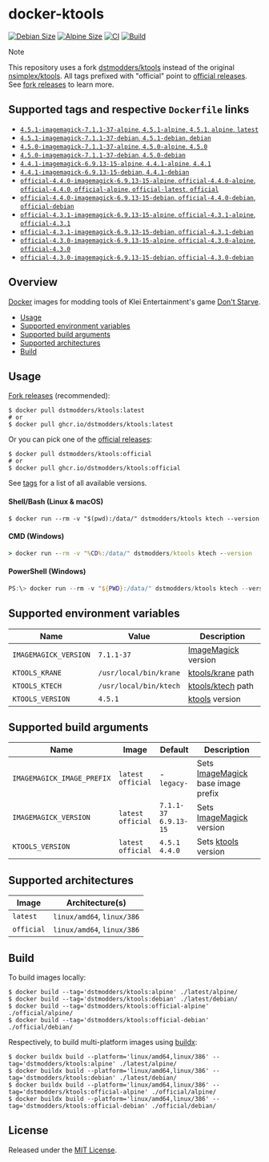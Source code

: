 # docker-ktools

[![Debian Size]](https://hub.docker.com/r/dstmodders/ktools)
[![Alpine Size]](https://hub.docker.com/r/dstmodders/ktools)
[![CI]](https://github.com/dstmodders/docker-ktools/actions/workflows/ci.yml)
[![Build]](https://github.com/dstmodders/docker-ktools/actions/workflows/build.yml)

> [!NOTE]
> This repository uses a fork [dstmodders/ktools] instead of the original
> [nsimplex/ktools]. All tags prefixed with "official" point to
> [official releases]. See [fork releases] to learn more.

## Supported tags and respective `Dockerfile` links

- [`4.5.1-imagemagick-7.1.1-37-alpine`, `4.5.1-alpine`, `4.5.1`, `alpine`, `latest`](https://github.com/dstmodders/docker-ktools/blob/e9696a2d4ce5a1259e720fcaf8e92a47429d0914/latest/alpine/Dockerfile)
- [`4.5.1-imagemagick-7.1.1-37-debian`, `4.5.1-debian`, `debian`](https://github.com/dstmodders/docker-ktools/blob/e9696a2d4ce5a1259e720fcaf8e92a47429d0914/latest/debian/Dockerfile)
- [`4.5.0-imagemagick-7.1.1-37-alpine`, `4.5.0-alpine`, `4.5.0`](https://github.com/dstmodders/docker-ktools/blob/e9696a2d4ce5a1259e720fcaf8e92a47429d0914/latest/alpine/Dockerfile)
- [`4.5.0-imagemagick-7.1.1-37-debian`, `4.5.0-debian`](https://github.com/dstmodders/docker-ktools/blob/e9696a2d4ce5a1259e720fcaf8e92a47429d0914/latest/debian/Dockerfile)
- [`4.4.1-imagemagick-6.9.13-15-alpine`, `4.4.1-alpine`, `4.4.1`](https://github.com/dstmodders/docker-ktools/blob/e9696a2d4ce5a1259e720fcaf8e92a47429d0914/latest/alpine/Dockerfile)
- [`4.4.1-imagemagick-6.9.13-15-debian`, `4.4.1-debian`](https://github.com/dstmodders/docker-ktools/blob/e9696a2d4ce5a1259e720fcaf8e92a47429d0914/latest/debian/Dockerfile)
- [`official-4.4.0-imagemagick-6.9.13-15-alpine`, `official-4.4.0-alpine`, `official-4.4.0`, `official-alpine`, `official-latest`, `official`](https://github.com/dstmodders/docker-ktools/blob/e9696a2d4ce5a1259e720fcaf8e92a47429d0914/official/alpine/Dockerfile)
- [`official-4.4.0-imagemagick-6.9.13-15-debian`, `official-4.4.0-debian`, `official-debian`](https://github.com/dstmodders/docker-ktools/blob/e9696a2d4ce5a1259e720fcaf8e92a47429d0914/official/debian/Dockerfile)
- [`official-4.3.1-imagemagick-6.9.13-15-alpine`, `official-4.3.1-alpine`, `official-4.3.1`](https://github.com/dstmodders/docker-ktools/blob/e9696a2d4ce5a1259e720fcaf8e92a47429d0914/official/alpine/Dockerfile)
- [`official-4.3.1-imagemagick-6.9.13-15-debian`, `official-4.3.1-debian`](https://github.com/dstmodders/docker-ktools/blob/e9696a2d4ce5a1259e720fcaf8e92a47429d0914/official/debian/Dockerfile)
- [`official-4.3.0-imagemagick-6.9.13-15-alpine`, `official-4.3.0-alpine`, `official-4.3.0`](https://github.com/dstmodders/docker-ktools/blob/e9696a2d4ce5a1259e720fcaf8e92a47429d0914/official/alpine/Dockerfile)
- [`official-4.3.0-imagemagick-6.9.13-15-debian`, `official-4.3.0-debian`](https://github.com/dstmodders/docker-ktools/blob/e9696a2d4ce5a1259e720fcaf8e92a47429d0914/official/debian/Dockerfile)

## Overview

[Docker] images for modding tools of Klei Entertainment's game [Don't Starve].

- [Usage](#usage)
- [Supported environment variables](#supported-environment-variables)
- [Supported build arguments](#supported-build-arguments)
- [Supported architectures](#supported-architectures)
- [Build](#build)

## Usage

[Fork releases] (recommended):

```shell
$ docker pull dstmodders/ktools:latest
# or
$ docker pull ghcr.io/dstmodders/ktools:latest
```

Or you can pick one of the [official releases]:

```shell
$ docker pull dstmodders/ktools:official
# or
$ docker pull ghcr.io/dstmodders/ktools:official
```

See [tags] for a list of all available versions.

#### Shell/Bash (Linux & macOS)

```shell
$ docker run --rm -v "$(pwd):/data/" dstmodders/ktools ktech --version
```

#### CMD (Windows)

```cmd
> docker run --rm -v "%CD%:/data/" dstmodders/ktools ktech --version
```

#### PowerShell (Windows)

```powershell
PS:\> docker run --rm -v "${PWD}:/data/" dstmodders/ktools ktech --version
```

## Supported environment variables

| Name                  | Value                  | Description           |
| --------------------- | ---------------------- | --------------------- |
| `IMAGEMAGICK_VERSION` | `7.1.1-37`             | [ImageMagick] version |
| `KTOOLS_KRANE`        | `/usr/local/bin/krane` | [ktools/krane] path   |
| `KTOOLS_KTECH`        | `/usr/local/bin/ktech` | [ktools/ktech] path   |
| `KTOOLS_VERSION`      | `4.5.1`                | [ktools] version      |

## Supported build arguments

| Name                       | Image                    | Default                     | Description                          |
| -------------------------- | ------------------------ | --------------------------- | ------------------------------------ |
| `IMAGEMAGICK_IMAGE_PREFIX` | `latest`<br />`official` | -<br />`legacy-`            | Sets [ImageMagick] base image prefix |
| `IMAGEMAGICK_VERSION`      | `latest`<br />`official` | `7.1.1-37`<br />`6.9.13-15` | Sets [ImageMagick] version           |
| `KTOOLS_VERSION`           | `latest`<br />`official` | `4.5.1`<br />`4.4.0`        | Sets [ktools] version                |

## Supported architectures

| Image      | Architecture(s)            |
| ---------- | -------------------------- |
| `latest`   | `linux/amd64`, `linux/386` |
| `official` | `linux/amd64`, `linux/386` |

## Build

To build images locally:

```shell
$ docker build --tag='dstmodders/ktools:alpine' ./latest/alpine/
$ docker build --tag='dstmodders/ktools:debian' ./latest/debian/
$ docker build --tag='dstmodders/ktools:official-alpine' ./official/alpine/
$ docker build --tag='dstmodders/ktools:official-debian' ./official/debian/
```

Respectively, to build multi-platform images using [buildx]:

```shell
$ docker buildx build --platform='linux/amd64,linux/386' --tag='dstmodders/ktools:alpine' ./latest/alpine/
$ docker buildx build --platform='linux/amd64,linux/386' --tag='dstmodders/ktools:debian' ./latest/debian/
$ docker buildx build --platform='linux/amd64,linux/386' --tag='dstmodders/ktools:official-alpine' ./official/alpine/
$ docker buildx build --platform='linux/amd64,linux/386' --tag='dstmodders/ktools:official-debian' ./official/debian/
```

## License

Released under the [MIT License](https://opensource.org/licenses/MIT).

[alpine size]: https://img.shields.io/docker/image-size/dstmodders/ktools/alpine?label=alpine%20size&logo=docker
[build]: https://img.shields.io/github/actions/workflow/status/dstmodders/docker-ktools/build.yml?branch=main&label=build&logo=github
[buildx]: https://github.com/docker/buildx
[ci]: https://img.shields.io/github/actions/workflow/status/dstmodders/docker-ktools/ci.yml?branch=main&label=ci&logo=github
[debian size]: https://img.shields.io/docker/image-size/dstmodders/ktools/debian?label=debian%20size&logo=docker
[docker]: https://www.docker.com/
[don't starve]: https://www.klei.com/games/dont-starve
[dstmodders/ktools]: https://github.com/dstmodders/ktools
[fork releases]: https://github.com/dstmodders/ktools/releases
[imagemagick]: https://imagemagick.org/index.php
[ktools/krane]: https://github.com/dstmodders/ktools?tab=readme-ov-file#krane
[ktools/ktech]: https://github.com/dstmodders/ktools?tab=readme-ov-file#ktech
[ktools]: https://github.com/dstmodders/ktools
[nsimplex/ktools]: https://github.com/nsimplex/ktools
[official releases]: https://github.com/nsimplex/ktools/releases
[tags]: https://hub.docker.com/r/dstmodders/ktools/tags
